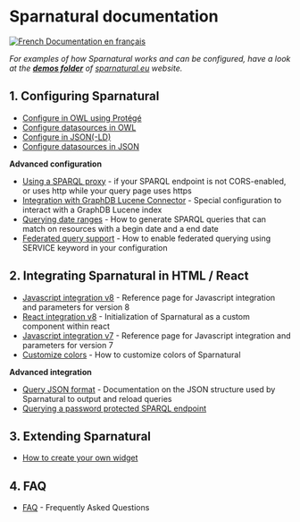
# Sparnatural documentation

[![French](https://github.com/madebybowtie/FlagKit/raw/master/Assets/PNG/FR.png) Documentation en français](/fr)

_For examples of how Sparnatural works and can be configured, have a look at the [**demos folder**](https://github.com/sparna-git/sparnatural.eu/tree/main/demos) of [sparnatural.eu](http://sparnatural.eu) website._


## 1. Configuring Sparnatural

- [Configure in OWL using Protégé](./OWL-based-configuration.md)
- [Configure datasources in OWL](./OWL-based-configuration-datasources.md)
- [Configure in JSON(-LD)](./JSON-based-configuration.md)
- [Configure datasources in JSON](./JSON-based-configuration-datasources.md)

**Advanced configuration**

- [Using a SPARQL proxy](SPARQL-proxy.md) - if your SPARQL endpoint is not CORS-enabled, or uses http while your query page uses https
- [Integration with GraphDB Lucene Connector](Integration-with-GraphDB-Lucene-Connector.md) - Special configuration to interact with a GraphDB Lucene index 
- [Querying date ranges](Querying-date-ranges.md) - How to generate SPARQL queries that can match on resources with a begin date and a end date 
- [Federated query support](Federated-querying.md) - How to enable federated querying using SERVICE keyword in your configuration

## 2. Integrating Sparnatural in HTML / React

- [Javascript integration v8](Javascript-integration.md) - Reference page for Javascript integration and parameters for version 8
- [React integration v8](react-integration.md) - Initialization of Sparnatural as a custom component within react
- [Javascript integration v7](Javascript-integration-v7.md) - Reference page for Javascript integration and parameters for version 7
- [Customize colors](Customize-colors.md) - How to customize colors of Sparnatural

**Advanced integration**

- [Query JSON format](Query-JSON-format.md) - Documentation on the JSON structure used by Sparnatural to output and reload queries
- [Querying a password protected SPARQL endpoint](Querying-a-password-protected-SPARQL-endpoint.md)


## 3. Extending Sparnatural

- [How to create your own widget](diy-widget.md)

## 4. FAQ

- [FAQ](FAQ.md) - Frequently Asked Questions
